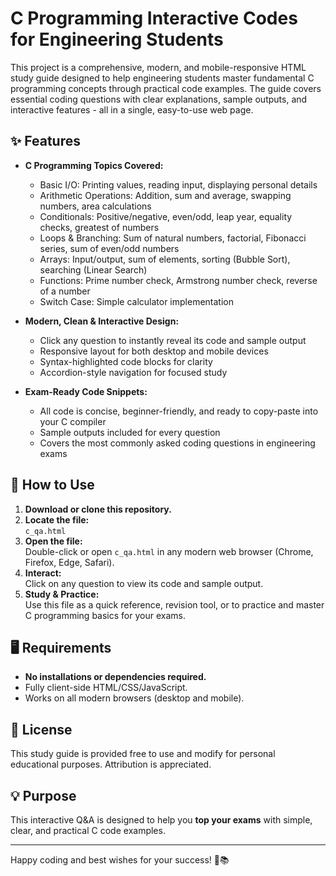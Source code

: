 # C Programming Interactive Codes for Engineering Students

This project is a comprehensive, modern, and mobile-responsive HTML study guide designed to help engineering students master fundamental C programming concepts through practical code examples. The guide covers essential coding questions with clear explanations, sample outputs, and interactive features - all in a single, easy-to-use web page.



## ✨ Features

- **C Programming Topics Covered:**
  - Basic I/O: Printing values, reading input, displaying personal details
  - Arithmetic Operations: Addition, sum and average, swapping numbers, area calculations
  - Conditionals: Positive/negative, even/odd, leap year, equality checks, greatest of numbers
  - Loops & Branching: Sum of natural numbers, factorial, Fibonacci series, sum of even/odd numbers
  - Arrays: Input/output, sum of elements, sorting (Bubble Sort), searching (Linear Search)
  - Functions: Prime number check, Armstrong number check, reverse of a number
  - Switch Case: Simple calculator implementation

- **Modern, Clean & Interactive Design:**
  - Click any question to instantly reveal its code and sample output
  - Responsive layout for both desktop and mobile devices
  - Syntax-highlighted code blocks for clarity
  - Accordion-style navigation for focused study

- **Exam-Ready Code Snippets:**
  - All code is concise, beginner-friendly, and ready to copy-paste into your C compiler
  - Sample outputs included for every question
  - Covers the most commonly asked coding questions in engineering exams



## 🚀 How to Use

1. **Download or clone this repository.**
2. **Locate the file:**  
   `c_qa.html`
3. **Open the file:**  
   Double-click or open `c_qa.html` in any modern web browser (Chrome, Firefox, Edge, Safari).
4. **Interact:**  
   Click on any question to view its code and sample output.
5. **Study & Practice:**  
   Use this file as a quick reference, revision tool, or to practice and master C programming basics for your exams.



## 🖥️ Requirements

- **No installations or dependencies required.**
- Fully client-side HTML/CSS/JavaScript.
- Works on all modern browsers (desktop and mobile).



## 📄 License

This study guide is provided free to use and modify for personal educational purposes. Attribution is appreciated.



## 💡 Purpose

This interactive Q&A is designed to help you **top your exams** with simple, clear, and practical C code examples. 

---

Happy coding and best wishes for your success! 🚀📚

